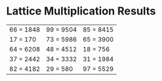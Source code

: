 # Lattice Multiplication Results

|   |   |   |
|---|---|---|
| 66 = 1848 | 99 = 9504 | 85 = 8415 |
| 17 = 170 | 73 = 5986 | 65 = 3900 |
| 64 = 6208 | 48 = 4512 | 18 = 756 |
| 37 = 2442 | 34 = 3332 | 31 = 1984 |
| 82 = 4182 | 29 = 580 | 97 = 5529 |
